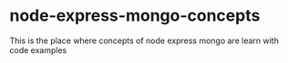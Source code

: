 # node-express-mongo-concepts
This is the place where concepts of node express mongo are learn with code examples
